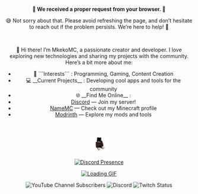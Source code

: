<p align="center">
  <b>🚨 We received a proper request from your browser. 🚨</b>
</p>

<p align="center">
  😅 Not sorry about that. Please avoid refreshing the page, and don’t hesitate to reach out if the problem persists. We’re here to help! 🙌
</p>

<br />

<p align="center">
  👋 Hi there! I’m MkekoMC, a passionate creator and developer. I love exploring new technologies and sharing my projects with the community. Here’s a bit more about me:
</p>

<ul align="center">
  <li>🌟 ```Interests``` : Programming, Gaming, Content Creation</li>
  <li>💻 __Current Projects__ : Developing cool apps and tools for the community</li>
  <li>🌐 __Find Me Online__ :</li>
  <li><a href="https://discord.com/invite/XmPm9nbd3u">Discord</a> — Join my server!</li>
  <li><a href="https://namemc.com/profile/Mkeko.1">NameMC</a> — Check out my Minecraft profile</li>
  <li><a href="https://modrinth.com/user/MkekoMC">Modrinth</a> — Explore my mods and tools</li>
</ul>

<br />

<p align="center">
  <a href="#"><img width="50" src="me.png" alt="Profile Picture"></a>
</p>

<p align="center">
  <a href="https://discord.com/users/1212043905059790881" target="_blank">
    <img src="https://lanyard.cnrad.dev/api/1212043905059790881?theme=dark&bg=000000&showDisplayName=true" alt="Discord Presence">
  </a>
</p>

<p align="center">
  <a href="#"><img width="40" src="https://github.githubassets.com/images/mona-loading-default.gif" alt="Loading GIF"></a>
</p>

<p align="center">
  <img alt="YouTube Channel Subscribers" src="https://img.shields.io/youtube/channel/subscribers/UCD1GnxaawPETRxkPcIHSeQw?style=flat&logo=YouTube&link=https%3A%2F%2Fwww.youtube.com%2F%40MkekoMC">
  <img alt="Discord" src="https://img.shields.io/discord/850406703932637232?logo=Discord&color=%235865F2&link=https%3A%2F%2Fdiscord.com%2Finvite%2FXmPm9nbd3u">
  <img alt="Twitch Status" src="https://img.shields.io/twitch/status/mkekomc?style=flat&logo=Twitch&color=%239146FF&link=https%3A%2F%2Fwww.twitch.tv%2Fmkekomc">
</p>
